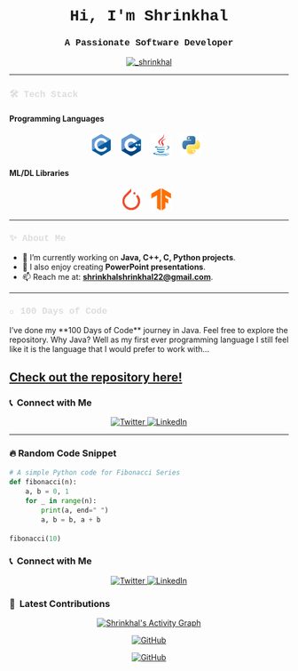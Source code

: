 <h1 align="center" style="font-family: 'Courier New', monospace;">Hi, I'm Shrinkhal</h1>
<h3 align="center" style="font-family: 'Courier New', monospace;">A Passionate Software Developer</h3>

<p align="center">
  <a href="https://twitter.com/_shrinkhal" target="_blank">
    <img src="https://img.shields.io/twitter/follow/_shrinkhal?logo=twitter&style=for-the-badge&color=6e6e6e" alt="_shrinkhal" />
  </a>
</p>

---
<h3 style="font-family: 'Courier New', monospace; color: #ddd;">🛠️ Tech Stack</h3>

#### **Programming Languages**
<p align="center">
  <img src="https://raw.githubusercontent.com/devicons/devicon/master/icons/c/c-original.svg" alt="c" width="40" height="40" style="margin-right: 10px;"/>
  <img src="https://raw.githubusercontent.com/devicons/devicon/master/icons/cplusplus/cplusplus-original.svg" alt="cpp" width="40" height="40" style="margin-right: 10px;"/>
  <img src="https://raw.githubusercontent.com/devicons/devicon/master/icons/java/java-original.svg" alt="java" width="40" height="40" style="margin-right: 10px;"/>
  <img src="https://raw.githubusercontent.com/devicons/devicon/master/icons/python/python-original.svg" alt="python" width="40" height="40" style="margin-right: 10px;"/>
</p>

#### **ML/DL Libraries**
<p align="center">
  <img src="https://raw.githubusercontent.com/devicons/devicon/master/icons/pytorch/pytorch-original.svg" alt="pytorch" width="40" height="40" style="margin-right: 10px;"/>
  <img src="https://raw.githubusercontent.com/devicons/devicon/master/icons/tensorflow/tensorflow-original.svg" alt="tensorflow" width="40" height="40" style="margin-right: 10px;"/>
</p>

---

<h3 style="font-family: 'Courier New', monospace; color: #ddd;">✨ About Me</h3>

- 🔭 I’m currently working on **Java, C++, C, Python projects**.
- 🌟 I also enjoy creating **PowerPoint presentations**.
- 📫 Reach me at: **shrinkhalshrinkhal22@gmail.com**.

---

<h3 style="font-family: 'Courier New', monospace; color: #ddd;">🚀 100 Days of Code</h3>
I’ve done my **100 Days of Code** journey in Java. Feel free to explore the repository.
Why Java?
Well as my first ever programming language I still feel like it is the language that I would prefer to work with...

[Check out the repository here!](https://github.com/Shrinkhal01/100-days-of-code)
---
### 📞  Connect with Me
<p align="center">
  <a href="https://twitter.com/_shrinkhal" target="_blank">
    <img src="https://img.shields.io/badge/Twitter-1DA1F2?style=for-the-badge&logo=twitter&logoColor=white&color=6e6e6e" alt="Twitter" />
  </a>
  <a href="https://www.linkedin.com/in/shrinkhal-02761a2b0/" target="_blank">
    <img src="https://img.shields.io/badge/LinkedIn-0077B5?style=for-the-badge&logo=linkedin&logoColor=white&color=6e6e6e" alt="LinkedIn" />
  </a>
</p>

---

### 🔥 Random Code Snippet

```python
# A simple Python code for Fibonacci Series
def fibonacci(n):
    a, b = 0, 1
    for _ in range(n):
        print(a, end=" ")
        a, b = b, a + b

fibonacci(10)
```
### 📞  Connect with Me
<p align="center"> <a href="https://twitter.com/_shrinkhal" target="_blank"> <img src="https://img.shields.io/badge/Twitter-1DA1F2?style=for-the-badge&logo=twitter&logoColor=white&color=6e6e6e" alt="Twitter" /> </a> <a href="https://www.linkedin.com/in/shrinkhal-02761a2b0/" target="_blank"> <img src="https://img.shields.io/badge/LinkedIn-0077B5?style=for-the-badge&logo=linkedin&logoColor=white&color=6e6e6e" alt="LinkedIn" /> </a> </p>


### 📅  Latest Contributions
<p align="center"> <a href="https://github.com/ashutosh00710/github-readme-activity-graph"> <img alt="Shrinkhal's Activity Graph" src="https://github-readme-activity-graph.vercel.app/graph?username=Shrinkhal01&bg_color=1a1b27&color=6e6e6e&line=ffffff&point=6e6e6e&hide_border=true" /> </a> </p> <p align="center"> <a href="https://github.com/Shrinkhal01" target="_blank"> <img src="https://img.shields.io/badge/All Projects-GitHub-181717?style=for-the-badge&color=6e6e6e" alt="GitHub" /> </a> </p> 

<p align="center">
  <a href="https://github.com/Shrinkhal01" target="_blank">
    <img src="https://img.shields.io/badge/All Projects-GitHub-181717?style=for-the-badge" alt="GitHub" />
  </a>
</p>

